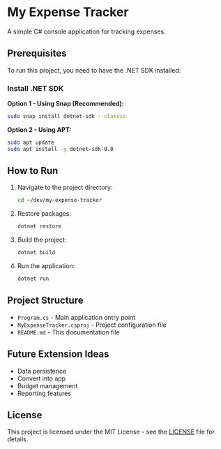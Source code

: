 # My Expense Tracker

A simple C# console application for tracking expenses.

## Prerequisites

To run this project, you need to have the .NET SDK installed:

### Install .NET SDK

**Option 1 - Using Snap (Recommended):**
```bash
sudo snap install dotnet-sdk --classic
```

**Option 2 - Using APT:**
```bash
sudo apt update
sudo apt install -y dotnet-sdk-8.0
```

## How to Run

1. Navigate to the project directory:
   ```bash
   cd ~/dev/my-expense-tracker
   ```

2. Restore packages:
   ```bash
   dotnet restore
   ```

3. Build the project:
   ```bash
   dotnet build
   ```

4. Run the application:
   ```bash
   dotnet run
   ```

## Project Structure

- `Program.cs` - Main application entry point
- `MyExpenseTracker.csproj` - Project configuration file
- `README.md` - This documentation file

## Future Extension Ideas

- Data persistence
- Convert into app
- Budget management
- Reporting features

## License

This project is licensed under the MIT License - see the [LICENSE](LICENSE) file for details.
